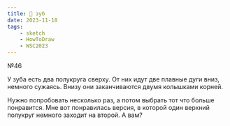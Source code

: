 ```yaml
---
title: 🦷 зуб
date: 2023-11-18
tags:
    - sketch
    - HowToDraw
    - WSC2023
---
```


№46

У зуба есть два полукруга сверху. От них идут две плавные дуги вниз, немного сужаясь. Внизу они заканчиваются двумя колышками корней.

Нужно попробовать несколько раз, а потом выбрать тот что больше понравится. Мне вот понравилась версия, в которой один верхний полукруг немного заходит на второй. А вам?